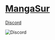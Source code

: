 # [MangaSur](https://mangausr.ovh)

[Discord](https://discord.gg/Tu567gDxy6)

![Discord](https://img.shields.io/discord/817234642699812875?style=plastic)
